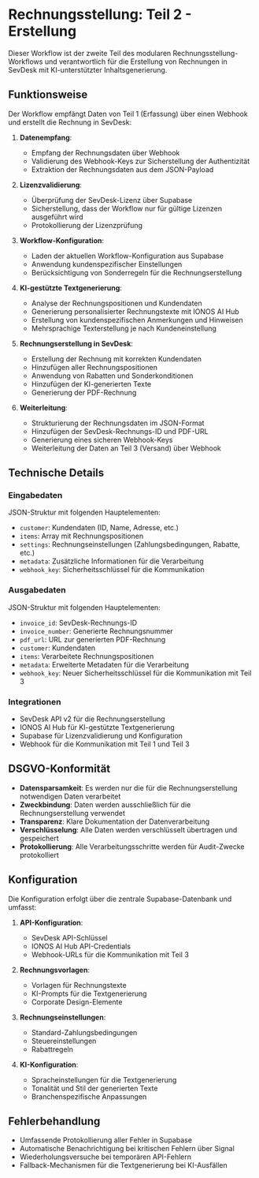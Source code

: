# Rechnungsstellung: Teil 2 - Erstellung

Dieser Workflow ist der zweite Teil des modularen Rechnungsstellung-Workflows und verantwortlich für die Erstellung von Rechnungen in SevDesk mit KI-unterstützter Inhaltsgenerierung.

## Funktionsweise

Der Workflow empfängt Daten von Teil 1 (Erfassung) über einen Webhook und erstellt die Rechnung in SevDesk:

1. **Datenempfang**:
   - Empfang der Rechnungsdaten über Webhook
   - Validierung des Webhook-Keys zur Sicherstellung der Authentizität
   - Extraktion der Rechnungsdaten aus dem JSON-Payload

2. **Lizenzvalidierung**:
   - Überprüfung der SevDesk-Lizenz über Supabase
   - Sicherstellung, dass der Workflow nur für gültige Lizenzen ausgeführt wird
   - Protokollierung der Lizenzprüfung

3. **Workflow-Konfiguration**:
   - Laden der aktuellen Workflow-Konfiguration aus Supabase
   - Anwendung kundenspezifischer Einstellungen
   - Berücksichtigung von Sonderregeln für die Rechnungserstellung

4. **KI-gestützte Textgenerierung**:
   - Analyse der Rechnungspositionen und Kundendaten
   - Generierung personalisierter Rechnungstexte mit IONOS AI Hub
   - Erstellung von kundenspezifischen Anmerkungen und Hinweisen
   - Mehrsprachige Texterstellung je nach Kundeneinstellung

5. **Rechnungserstellung in SevDesk**:
   - Erstellung der Rechnung mit korrekten Kundendaten
   - Hinzufügen aller Rechnungspositionen
   - Anwendung von Rabatten und Sonderkonditionen
   - Hinzufügen der KI-generierten Texte
   - Generierung der PDF-Rechnung

6. **Weiterleitung**:
   - Strukturierung der Rechnungsdaten im JSON-Format
   - Hinzufügen der SevDesk-Rechnungs-ID und PDF-URL
   - Generierung eines sicheren Webhook-Keys
   - Weiterleitung der Daten an Teil 3 (Versand) über Webhook

## Technische Details

### Eingabedaten

JSON-Struktur mit folgenden Hauptelementen:
- `customer`: Kundendaten (ID, Name, Adresse, etc.)
- `items`: Array mit Rechnungspositionen
- `settings`: Rechnungseinstellungen (Zahlungsbedingungen, Rabatte, etc.)
- `metadata`: Zusätzliche Informationen für die Verarbeitung
- `webhook_key`: Sicherheitsschlüssel für die Kommunikation

### Ausgabedaten

JSON-Struktur mit folgenden Hauptelementen:
- `invoice_id`: SevDesk-Rechnungs-ID
- `invoice_number`: Generierte Rechnungsnummer
- `pdf_url`: URL zur generierten PDF-Rechnung
- `customer`: Kundendaten
- `items`: Verarbeitete Rechnungspositionen
- `metadata`: Erweiterte Metadaten für die Verarbeitung
- `webhook_key`: Neuer Sicherheitsschlüssel für die Kommunikation mit Teil 3

### Integrationen

- SevDesk API v2 für die Rechnungserstellung
- IONOS AI Hub für KI-gestützte Textgenerierung
- Supabase für Lizenzvalidierung und Konfiguration
- Webhook für die Kommunikation mit Teil 1 und Teil 3

## DSGVO-Konformität

- **Datensparsamkeit**: Es werden nur die für die Rechnungserstellung notwendigen Daten verarbeitet
- **Zweckbindung**: Daten werden ausschließlich für die Rechnungserstellung verwendet
- **Transparenz**: Klare Dokumentation der Datenverarbeitung
- **Verschlüsselung**: Alle Daten werden verschlüsselt übertragen und gespeichert
- **Protokollierung**: Alle Verarbeitungsschritte werden für Audit-Zwecke protokolliert

## Konfiguration

Die Konfiguration erfolgt über die zentrale Supabase-Datenbank und umfasst:

1. **API-Konfiguration**:
   - SevDesk API-Schlüssel
   - IONOS AI Hub API-Credentials
   - Webhook-URLs für die Kommunikation mit Teil 3

2. **Rechnungsvorlagen**:
   - Vorlagen für Rechnungstexte
   - KI-Prompts für die Textgenerierung
   - Corporate Design-Elemente

3. **Rechnungseinstellungen**:
   - Standard-Zahlungsbedingungen
   - Steuereinstellungen
   - Rabattregeln

4. **KI-Konfiguration**:
   - Spracheinstellungen für die Textgenerierung
   - Tonalität und Stil der generierten Texte
   - Branchenspezifische Anpassungen

## Fehlerbehandlung

- Umfassende Protokollierung aller Fehler in Supabase
- Automatische Benachrichtigung bei kritischen Fehlern über Signal
- Wiederholungsversuche bei temporären API-Fehlern
- Fallback-Mechanismen für die Textgenerierung bei KI-Ausfällen
